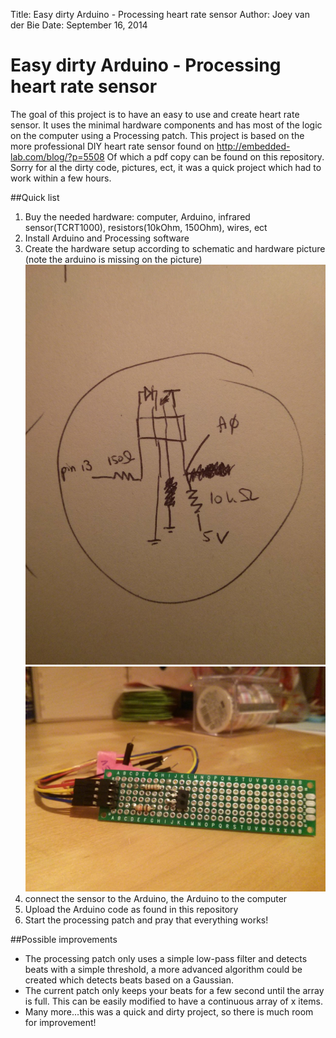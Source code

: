 Title:  Easy dirty Arduino - Processing heart rate sensor
Author: Joey van der Bie
Date:   September 16, 2014 

# Easy dirty Arduino - Processing heart rate sensor
The goal of this project is to have an easy to use and create heart rate sensor.
It uses the minimal hardware components and has most of the logic on the computer using a Processing patch.
This project is based on the more professional DIY heart rate sensor found on http://embedded-lab.com/blog/?p=5508
Of which a pdf copy can be found on this repository.
Sorry for al the dirty code, pictures, ect, it was a quick project which had to work within a few hours.

##Quick list
1. Buy the needed hardware: computer, Arduino, infrared sensor(TCRT1000), resistors(10kOhm, 150Ohm), wires, ect
2. Install Arduino and Processing software
3. Create the hardware setup according to schematic and hardware picture (note the arduino is missing on the picture)
![image of schematic](https://raw.githubusercontent.com/joeyvanderbie/heart-rate-sensor/master/Schematic.jpg "Schematic")
![image of hardware](https://raw.githubusercontent.com/joeyvanderbie/heart-rate-sensor/master/Prototype.jpg "Prototype")
4. connect the sensor to the Arduino, the Arduino to the computer
5. Upload the Arduino code as found in this repository
6. Start the processing patch and pray that everything works!

##Possible improvements
* The processing patch only uses a simple low-pass filter and detects beats with a simple threshold, 
a more advanced algorithm could be created which detects beats based on a Gaussian.
* The current patch only keeps your beats for a few second until the array is full. This can be easily modified to have a continuous array of x items.
* Many more...this was a quick and dirty project, so there is much room for improvement!
